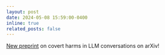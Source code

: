 ```yaml
---
layout: post
date: 2024-05-08 15:59:00-0400
inline: true
related_posts: false
---
```


<a href='https://arxiv.org/abs/2405.05378'>New preprint</a> on covert harms in LLM conversations on arXiv!



